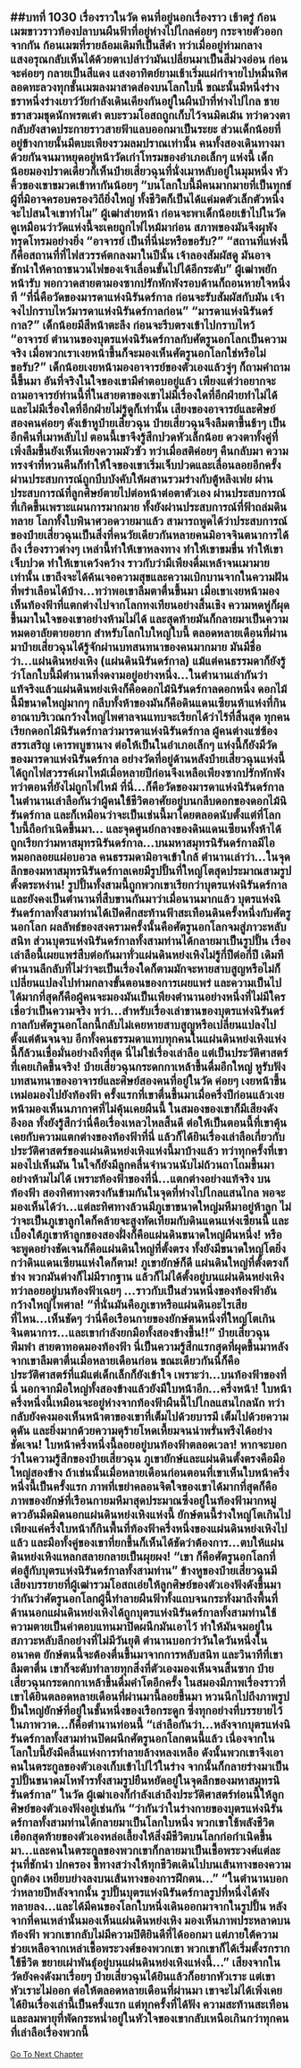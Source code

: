 ##บทที่ 1030 เรื่องราวในวัด คนที่อยู่นอกเรื่องราว
เช้าตรู่
ก้อนเมฆขาวราวท้องปลาบนผืนฟ้าที่อยู่ห่างไปไกลค่อยๆ กระจายตัวออกจากกัน ก้อนเมฆที่รายล้อมเดิมทีเป็นสีดำ ทว่าเมื่ออยู่ท่ามกลางแสงอรุณกลับเห็นได้ด้วยตาเปล่าว่ามันเปลี่ยนมาเป็นสีม่วงอ่อน ก่อนจะค่อยๆ กลายเป็นสีแดง
แสงอาทิตย์ยามเช้าเริ่มแผ่กำจายไปหมื่นทิศ ลอดทะลวงทุกชั้นเมฆลงมาสาดส่องบนโลกใบนี้ ขณะนั้นมีหนึ่งร่างชราหนึ่งร่างเยาว์วัยกำลังเดินเคียงกันอยู่ในผืนป่าที่ห่างไปไกล
ชายชราสวมชุดนักพรตเต๋า ตบะรวมโอสถถูกเก็บไว้จนมิดเม้น ทว่าดวงตากลับยังสาดประกายราวสายฟ้าแลบออกมาเป็นระยะ ส่วนเด็กน้อยที่อยู่ข้างกายนั้นมีตบะเพียงรวมลมปราณเท่านั้น
คนทั้งสองเดินทางมาด้วยกันจนมาหยุดอยู่หน้าวัดเก่าโทรมของอำเภอเล็กๆ แห่งนี้ เด็กน้อยมองปราดเดียวก็เห็นป๋ายเสี่ยวฉุนที่นั่งเมาหลับอยู่ในมุมหนึ่ง หัวคิ้วของเขาขมวดเข้าหากันน้อยๆ
“บนโลกใบนี้มีคนมากมายที่เป็นทุกข์ ผู้ที่มิอาจครอบครองวิถียิ่งใหญ่ ทั้งชีวิตก็เป็นได้แค่มดตัวเล็กตัวหนึ่ง จะไปสนใจเขาทำไม” ผู้เฒ่าส่ายหน้า ก่อนจะพาเด็กน้อยเข้าไปในวัด ดูเหมือนว่าวัดแห่งนี้จะเคยถูกไฟไหม้มาก่อน สภาพของมันจึงผุพังทรุดโทรมอย่างยิ่ง
“อาจารย์ เป็นที่นี่น่ะหรือขอรับ?”
“สถานที่แห่งนี้ก็คือสถานที่ที่ไฟสวรรค์ตกลงมาในปีนั้น เจ้าลองสัมผัสดู มันอาจชักนำให้คาถาชนวนไฟของเจ้าเลื่อนขั้นไปได้อีกระดับ” ผู้เฒ่าพยักหน้ารับ พอกวาดสายตามองซากปรักหักพังรอบด้านก็ถอนหายใจหนึ่งที
“ที่นี่คือวัดของมารดาแห่งนิรันดร์กาล ก่อนจะรับสัมผัสกับมัน เจ้าจงไปกราบไหว้มารดาแห่งนิรันดร์กาลก่อน”
“มารดาแห่งนิรันดร์กาล?” เด็กน้อยมีสีหน้าตะลึง ก่อนจะรีบตรงเข้าไปกราบไหว้
“อาจารย์ ตำนานของบุตรแห่งนิรันดร์กาลกับศัตรูนอกโลกเป็นความจริง เมื่อพวกเราเงยหน้าขึ้นก็จะมองเห็นศัตรูนอกโลกใช่หรือไม่ขอรับ?” เด็กน้อยเงยหน้ามองอาจารย์ของตัวเองแล้วจู่ๆ ก็ถามคำถามนี้ขึ้นมา อันที่จริงในใจของเขามีคำตอบอยู่แล้ว เพียงแต่ว่าอยากจะถามอาจารย์ท่านนี้ที่ในสายตาของเขาไม่มีเรื่องใดที่อีกฝ่ายทำไม่ได้ และไม่มีเรื่องใดที่อีกฝ่ายไม่รู้ดูก็เท่านั้น
เสียงของอาจารย์และศิษย์สองคนค่อยๆ ดังเข้าหูป๋ายเสี่ยวฉุน ป๋ายเสี่ยวฉุนจึงลืมตาขึ้นช้าๆ เป็นอีกคืนที่เมาหลับไป ตอนนี้เขาจึงรู้สึกปวดหัวเล็กน้อย ดวงตาทั้งคู่ที่เพิ่งลืมขึ้นยังเห็นเพียงความมัวซัว ทว่าเมื่อสติค่อยๆ คืนกลับมา ความทรงจำที่หวนคืนก็ทำให้ใจของเขาเริ่มเจ็บปวดและเลื่อนลอยอีกครั้ง
ผ่านประสบการณ์ถูกบีบบังคับให้ผสานรวมร่างกับตู้หลิงเฟย ผ่านประสบการณ์ที่ลูกศิษย์ตายไปต่อหน้าต่อตาตัวเอง ผ่านประสบการณ์ที่เกิดขึ้นเพราะแผนการมากมาย ทั้งยังผ่านประสบการณ์ที่ฟ้าถล่มดินทลาย โลกทั้งใบพินาศวอดวายมาแล้ว
สามารถพูดได้ว่าประสบการณ์ของป๋ายเสี่ยวฉุนเป็นสิ่งที่คนวัยเดียวกันหลายคนมิอาจจินตนาการได้ถึง
เรื่องราวต่างๆ เหล่านี้ทำให้เขาหลงทาง ทำให้เขาขมขื่น ทำให้เขาเจ็บปวด ทำให้เขาเคว้งคว้าง
ราวกับว่ามีเพียงดื่มเหล้าจนเมามายเท่านั้น เขาถึงจะได้ค้นเจอความสุขและความเบิกบานจากในความฝันที่พร่าเลือนได้บ้าง...ทว่าพอเขาลืมตาตื่นขึ้นมา เมื่อเขาเงยหน้ามองเห็นท้องฟ้าที่แตกต่างไปจากโลกทงเทียนอย่างสิ้นเชิง ความหดหู่ก็ผุดขึ้นมาในใจของเขาอย่างห้ามไม่ได้ และสุดท้ายมันก็กลายมาเป็นความหมดอาลัยตายอยาก
สำหรับโลกใบใหญ่ใบนี้ ตลอดหลายเดือนที่ผ่านมาป๋ายเสี่ยวฉุนได้รู้จักผ่านบทสนทนาของคนมากมาย มันมีชื่อว่า...แผ่นดินหย่งเหิง (แผ่นดินนิรันดร์กาล)
แม้แต่คนธรรมดาก็ยังรู้ว่าโลกใบนี้มีตำนานที่งดงามอยู่อย่างหนึ่ง...ในตำนานเล่ากันว่า แท้จริงแล้วแผ่นดินหย่งเหิงก็คือดอกไม้นิรันดร์กาลดอกหนึ่ง
ดอกไม้นี้มีขนาดใหญ่มากๆ กลีบทั้งห้าของมันก็คือดินแดนเซียนห้าแห่งที่กินอาณาบริเวณกว้างใหญ่ไพศาลจนแทบจะเรียกได้ว่าไร้ที่สิ้นสุด
ทุกคนเรียกดอกไม้นิรันดร์กาลว่ามารดาแห่งนิรันดร์กาล ผู้คนต่างแซ่ซ้อง สรรเสริญ เคารพบูชานาง ต่อให้เป็นในอำเภอเล็กๆ แห่งนี้ก็ยังมีวัดของมารดาแห่งนิรันดร์กาล อย่างวัดที่อยู่ด้านหลังป๋ายเสี่ยวฉุนแห่งนี้ได้ถูกไฟสวรรค์เผาไหม้เมื่อหลายปีก่อนจึงเหลือเพียงซากปรักหักพัง ทว่าตอนที่ยังไม่ถูกไฟไหม้ ที่นี่...ก็คือวัดของมารดาแห่งนิรันดร์กาล
ในตำนานเล่าลือกันว่าผู้คนใช้ชีวิตอาศัยอยู่บนกลีบดอกของดอกไม้นิรันดร์กาล และก็เหมือนว่าจะเป็นเช่นนี้มาโดยตลอดนับตั้งแต่ที่โลกใบนี้ถือกำเนิดขึ้นมา...
และจุดศูนย์กลางของดินแดนเซียนทั้งห้าได้ถูกเรียกว่ามหาสมุทรนิรันดร์กาล...บนมหาสมุทรนิรันดร์กาลมีไอหมอกลอยแผ่อบอวล คนธรรมดามิอาจเข้าใกล้ ตำนานเล่าว่า...ในจุดลึกของมหาสมุทรนิรันดร์กาลเคยมีรูปปั้นที่ใหญ่โตสุดประมาณสามรูปตั้งตระหง่าน!
รูปปั้นทั้งสามนี้ถูกพวกเขาเรียกว่าบุตรแห่งนิรันดร์กาล และยังคงเป็นตำนานที่สืบขานกันมาว่าเมื่อนานมากแล้ว บุตรแห่งนิรันดร์กาลทั้งสามท่านได้เปิดศึกสะท้านฟ้าสะเทือนดินครั้งหนึ่งกับศัตรูนอกโลก ผลลัพธ์ของสงครามครั้งนั้นคือศัตรูนอกโลกจมสู่ภาวะหลับสนิท ส่วนบุตรแห่งนิรันดร์กาลทั้งสามท่านได้กลายมาเป็นรูปปั้น
เรื่องเล่าลือนี้เผยแพร่สืบต่อกันมาทั่วแผ่นดินหย่งเหิงไม่รู้กี่ปีต่อกี่ปี เดิมทีตำนานลึกลับที่ไม่ว่าจะเป็นเรื่องใดก็ตามมักจะหายสาบสูญหรือไม่ก็เปลี่ยนแปลงไปท่ามกลางขั้นตอนของการเผยแพร่ และความเป็นไปได้มากที่สุดก็คือผู้คนจะมองมันเป็นเพียงตำนานอย่างหนึ่งที่ไม่มีใครเชื่อว่าเป็นความจริง
ทว่า...สำหรับเรื่องเล่าขานของบุตรแห่งนิรันดร์กาลกับศัตรูนอกโลกนี้กลับไม่เคยหายสาบสูญหรือเปลี่ยนแปลงไปตั้งแต่ต้นจนจบ อีกทั้งคนธรรมดาแทบทุกคนในแผ่นดินหย่งเหิงแห่งนี้ก็ล้วนเชื่อมั่นอย่างถึงที่สุด นี่ไม่ใช่เรื่องเล่าลือ แต่เป็นประวัติศาสตร์ที่เคยเกิดขึ้นจริง!
ป๋ายเสี่ยวฉุนกระดกกาเหล้าขึ้นดื่มอึกใหญ่ หูรับฟังบทสนทนาของอาจารย์และศิษย์สองคนที่อยู่ในวัด ค่อยๆ เงยหน้าขึ้นเหม่อมองไปยังท้องฟ้า ครั้งแรกที่เขาตื่นขึ้นมาเมื่อครึ่งปีก่อนแล้วเงยหน้ามองเห็นนภากาศที่ไม่คุ้นเคยผืนนี้ ในสมองของเขาก็มีเสียงดังอึงอล ทั้งยังรู้สึกว่านี่คือเรื่องเหลวไหลสิ้นดี
ต่อให้เป็นตอนนี้ที่เขาคุ้นเคยกับความแตกต่างของท้องฟ้าที่นี่ แล้วก็ได้ยินเรื่องเล่าลือเกี่ยวกับประวัติศาสตร์ของแผ่นดินหย่งเหิงแห่งนี้มาบ้างแล้ว ทว่าทุกครั้งที่เขามองไปเห็นมัน ในใจก็ยังมีลูกคลื่นจำนวนนับไม่ถ้วนถาโถมขึ้นมาอย่างห้ามไม่ได้
เพราะท้องฟ้าของที่นี่...แตกต่างอย่างแท้จริง
บนท้องฟ้า สองทิศทางตรงกันข้ามกันในจุดที่ห่างไปไกลแสนไกล พอจะมองเห็นได้ว่า...แต่ละทิศทางล้วนมีภูเขาขนาดใหญ่มหึมาอยู่ห้าลูก ไม่ว่าจะเป็นภูเขาลูกใดก็คล้ายจะสูงทัดเทียมกับดินแดนแห่งเซียนนี้ และเบื้องใต้ภูเขาห้าลูกของสองฝั่งก็คือแผ่นดินขนาดใหญ่ผืนหนึ่ง!
หรือจะพูดอย่างชัดเจนก็คือแผ่นดินใหญ่ที่ตั้งตรง ทั้งยังมีขนาดใหญ่โตยิ่งกว่าดินแดนเซียนแห่งใดก็ตาม!
ภูเขายักษ์ก็ดี แผ่นดินใหญ่ที่ตั้งตรงก็ช่าง พวกมันต่างก็ไม่มีรากฐาน แล้วก็ไม่ได้ตั้งอยู่บนแผ่นดินหย่งเหิง ทว่าลอยอยู่บนท้องฟ้าเฉยๆ ...ราวกับเป็นส่วนหนึ่งของท้องฟ้าอันกว้างใหญ่ไพศาล!
“ที่นั่นมันคือภูเขาหรือแผ่นดินอะไรเสียที่ไหน...เห็นชัดๆ ว่านี่คือเรือนกายของยักษ์ตนหนึ่งที่ใหญ่โตเกินจินตนาการ...และเขากำลังยกมือทั้งสองข้างขึ้น!!” ป๋ายเสี่ยวฉุนพึมพำ สายตาทอดมองท้องฟ้า นี่เป็นความรู้สึกแรกสุดที่ผุดขึ้นมาหลังจากเขาลืมตาตื่นเมื่อหลายเดือนก่อน
ขณะเดียวกันนี่ก็คือประวัติศาสตร์ที่แม้แต่เด็กเล็กก็ยังเข้าใจ เพราะว่า...บนท้องฟ้าของที่นี่ นอกจากมือใหญ่ทั้งสองข้างแล้วยังมีใบหน้าอีก...ครึ่งหน้า!
ใบหน้าครึ่งหนึ่งนี้เหมือนจะอยู่ห่างจากท้องฟ้าผืนนี้ไปไกลแสนไกลนัก ทว่ากลับยังคงมองเห็นหน้าตาของเขาที่เต็มไปด้วยบารมี เต็มไปด้วยความดุดัน และยิ่งมากด้วยความดุร้ายโหดเหี้ยมจนน่าพรั่นพรึงได้อย่างชัดเจน!
ใบหน้าครึ่งหนึ่งนี้ลอยอยู่บนท้องฟ้าตลอดเวลา!
หากจะบอกว่าในความรู้สึกของป๋ายเสี่ยวฉุน ภูเขายักษ์และแผ่นดินตั้งตรงคือมือใหญ่สองข้าง ถ้าเช่นนั้นเมื่อหลายเดือนก่อนตอนที่เขาเห็นใบหน้าครึ่งหนึ่งนี้เป็นครั้งแรก ภาพที่เขย่าคลอนจิตใจของเขาได้มากที่สุดก็คือภาพของยักษ์ที่เรือนกายมหึมาสุดประมาณซึ่งอยู่ในท้องฟ้ามากหมู่ดาวอันมืดมิดนอกแผ่นดินหย่งเหิงแห่งนี้
ยักษ์ตนนี้ร่างใหญ่โตเกินไป เพียงแค่ครึ่งใบหน้าก็กินพื้นที่ท้องฟ้าครึ่งหนึ่งของแผ่นดินหย่งเหิงไปแล้ว และมือทั้งคู่ของเขาที่ยกขึ้นก็เห็นได้ชัดว่าต้องการ...ตบให้แผ่นดินหย่งเหิงแหลกสลายกลายเป็นผุยผง!
“เขา ก็คือศัตรูนอกโลกที่ต่อสู้กับบุตรแห่งนิรันดร์กาลทั้งสามท่าน” ข้างหูของป๋ายเสี่ยวฉุนมีเสียงบรรยายที่ผู้เฒ่ารวมโอสถเอ่ยให้ลูกศิษย์ของตัวเองฟังดังขึ้นมา
ว่ากันว่าศัตรูนอกโลกผู้นี้ทำลายผืนฟ้าทั้งแถบจนกระทั่งมาถึงพื้นที่ด้านนอกแผ่นดินหย่งเหิงได้ถูกบุตรแห่งนิรันดร์กาลทั้งสามท่านใช้ความตายเป็นค่าตอบแทนมาปิดผนึกมันเอาไว้ ทำให้มันจมอยู่ในสภาวะหลับลึกอย่างที่ไม่มีวันยุติ
ตำนานบอกว่าวันใดวันหนึ่งในอนาคต ยักษ์ตนนี้จะต้องตื่นขึ้นมาจากการหลับสนิท และวินาทีที่เขาลืมตาตื่น เขาก็จะดับทำลายทุกสิ่งที่ตัวเองมองเห็นจนสิ้นซาก
ป๋ายเสี่ยวฉุนกระดกกาเหล้าขึ้นดื่มคำโตอีกครั้ง
ในสมองมีภาพเรื่องราวที่เขาได้ยินตลอดหลายเดือนที่ผ่านมานี้ลอยขึ้นมา หวนนึกไปถึงภาพรูปปั้นใหญ่ยักษ์ที่อยู่ในชั้นหนึ่งของเรือกระดูก ซึ่งทุกอย่างที่บรรยายไว้ในภาพวาด...ก็คือตำนานท่อนนี้
“เล่าลือกันว่า...หลังจากบุตรแห่งนิรันดร์กาลทั้งสามท่านปิดผนึกศัตรูนอกโลกตนนี้แล้ว เนื่องจากในโลกใบนี้ยังมีคลื่นแห่งการทำลายล้างหลงเหลือ ดังนั้นพวกเขาจึงเอาคนในตระกูลของตัวเองเก็บเข้าไปไว้ในร่าง จากนั้นก็กลายร่างมาเป็นรูปปั้นขนาดมโหฬารทั้งสามรูปยืนหยัดอยู่ในจุดลึกของมหาสมุทรนิรันดร์กาล” ในวัด ผู้เฒ่าเองก็กำลังเล่าถึงประวัติศาสตร์ท่อนนี้ให้ลูกศิษย์ของตัวเองฟังอยู่เช่นกัน
“ว่ากันว่าในร่างกายของบุตรแห่งนิรันดร์กาลทั้งสามท่านได้กลายมาเป็นโลกใบหนึ่ง พวกเขาใช้พลังชีวิตเฮือกสุดท้ายของตัวเองหล่อเลี้ยงให้สิ่งมีชีวิตบนโลกก่อกำเนิดขึ้นมา...และคนในตระกูลของพวกเขาก็กลายมาเป็นเชื้อพระวงศ์แต่ละรุ่นที่ชักนำ ปกครอง ชี้ทางสว่างให้ทุกชีวิตเดินไปบนเส้นทางของความถูกต้อง เหยียบย่างลงบนเส้นทางของการฝึกตน...”
“ในตำนานบอกว่าหลายปีหลังจากนั้น รูปปั้นบุตรแห่งนิรันดร์กาลรูปที่หนึ่งได้พังทลายลง...และได้มีคนของโลกใบหนึ่งเดินออกมาจากในรูปปั้น หลังจากที่คนเหล่านั้นมองเห็นแผ่นดินหย่งเหิง มองเห็นภาพประหลาดบนท้องฟ้า พวกเขากลับไม่มีความปิติยินดีที่ได้ออกมา แต่ภายใต้ความช่วยเหลือจากเหล่าเชื้อพระวงศ์ของพวกเขา พวกเขาก็ได้เริ่มตั้งรกราก ใช้ชีวิต ขยายเผ่าพันธุ์อยู่บนแผ่นดินหย่งเหิงแห่งนี้...”
เสียงจากในวัดยังคงดังมาเรื่อยๆ ป๋ายเสี่ยวฉุนได้ยินแล้วก็อยากหัวเราะ แต่เขาหัวเราะไม่ออก ต่อให้ตลอดหลายเดือนที่ผ่านมา เขาจะไม่ได้เพิ่งเคยได้ยินเรื่องเล่านี้เป็นครั้งแรก แต่ทุกครั้งที่ได้ฟัง ความสะท้านสะเทือนและลมพายุที่พัดกระหน่ำอยู่ในหัวใจของเขากลับเหนือเกินกว่าทุกคนที่เล่าลือเรื่องพวกนี้
------






[Go To Next Chapter]( ./3.md)
